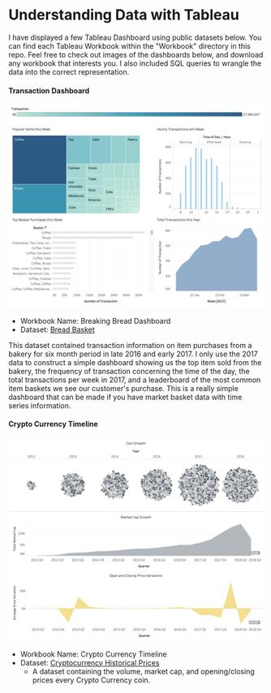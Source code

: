 # Understanding Data with Tableau

I have displayed a few Tableau Dashboard using public datasets below. You can find each Tableau Workbook within the "Workbook" directory in this repo. Feel free to check out images of the dashboards below, and download any workbook that interests you. I also included SQL queries to wrangle the data into the correct representation.

#### Transaction Dashboard

![Transaction Dashboard](./Workbooks/BreakingBread/BreakBreadDashboard.png)

- Workbook Name: Breaking Bread Dashboard
- Dataset: [Bread Basket](https://www.kaggle.com/xvivancos/transactions-from-a-bakery)


This dataset contained transaction information on item purchases from a bakery for six month period in late 2016 and early 2017. I only use the 2017 data to construct a simple dashboard showing us the top item sold from the bakery, the frequency of transaction concerning the time of the day, the total transactions per week in 2017, and a leaderboard of the most common item baskets we see our customer's purchase. This is a really simple dashboard that can be made if you have market basket data with time series information.

#### Crypto Currency Timeline

![Crypto Currency Timeline](./Workbooks/CryptoCurrencyTimeline/CryptoCurrencyTimeline.png)

  - Workbook Name: Crypto Currency Timeline
  - Dataset: [Cryptocurrency Historical Prices](https://www.kaggle.com/sudalairajkumar/cryptocurrencypricehistory)
    - A dataset containing the volume, market cap, and opening/closing prices every Crypto Currency coin.
